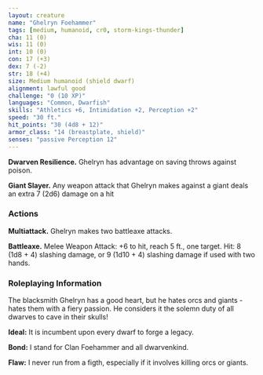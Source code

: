 ```yaml
---
layout: creature
name: "Ghelryn Foehammer"
tags: [medium, humanoid, cr0, storm-kings-thunder]
cha: 11 (0)
wis: 11 (0)
int: 10 (0)
con: 17 (+3)
dex: 7 (-2)
str: 18 (+4)
size: Medium humanoid (shield dwarf)
alignment: lawful good
challenge: "0 (10 XP)"
languages: "Common, Dwarfish"
skills: "Athletics +6, Intimidation +2, Perception +2"
speed: "30 ft."
hit_points: "30 (4d8 + 12)"
armor_class: "14 (breastplate, shield)"
senses: "passive Perception 12"
---
```


**Dwarven Resilience.** Ghelryn has advantage on saving throws against poison.

**Giant Slayer.** Any weapon attack that Ghelryn makes against a giant deals an extra 7 (2d6) damage on a hit

### Actions

**Multiattack.** Ghelryn makes two battleaxe attacks.

**Battleaxe.** Melee Weapon Attack: +6 to hit, reach 5 ft., one target. Hit: 8 (1d8 + 4) slashing damage, or 9 (1d10 + 4) slashing damage if used with two hands.

### Roleplaying Information

The blacksmith Ghelryn has a good heart, but he hates orcs and giants - hates them with a fiery passion. He considers it the solemn duty of all dwarves to cave in their skulls!

**Ideal:** It is incumbent upon every dwarf to forge a legacy.

**Bond:** I stand for Clan Foehammer and all dwarvenkind.

**Flaw:** I never run from a figth, especially if it involves killing orcs or giants.
